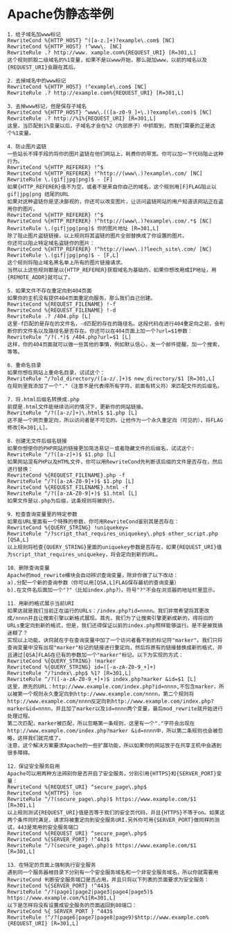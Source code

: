 
# Apache伪静态举例

	1．给子域名加www标记 
	RewriteCond %{HTTP_HOST} ^([a-z.]+)?example\.com$ [NC] 
	RewriteCond %{HTTP_HOST} !^www\. [NC] 
	RewriteRule .? http://www. xample.com%{REQUEST_URI} [R=301,L] 
	这个规则抓取二级域名的%1变量，如果不是以www开始，那么就加www，以前的域名以及{REQUEST_URI}会跟在其后。
	
	2．去掉域名中的www标记 
	RewriteCond %{HTTP_HOST} !^example\.com$ [NC] 
	RewriteRule .? http://example.com%{REQUEST_URI} [R=301,L] 
	
	3．去掉www标记，但是保存子域名 
	RewriteCond %{HTTP_HOST} ^www\.(([a-z0-9_]+\.)?example\.com)$ [NC] 
	RewriteRule .? http://%1%{REQUEST_URI} [R=301,L] 
	这里，当匹配到1%变量以后，子域名才会在%2（内部原子）中抓取到，而我们需要的正是这个%1变量。 
	
	4．防止图片盗链 
	一些站长不择手段的将你的图片盗链在他们网站上，耗费你的带宽。你可以加一下代码阻止这种行为。 
	RewriteCond %{HTTP_REFERER} !^$ 
	RewriteCond %{HTTP_REFERER} !^http://(www\.)?example\.com/ [NC] 
	RewriteRule \.(gif|jpg|png)$ - [F] 
	如果{HTTP_REFERER}值不为空，或者不是来自你自己的域名，这个规则用[F]FLAG阻止以gif|jpg|png 结尾的URL 
	如果对这种盗链你是坚决鄙视的，你还可以改变图片，让访问盗链网站的用户知道该网站正在盗用你的图片。 
	RewriteCond %{HTTP_REFERER} !^$ 
	RewriteCond %{HTTP_REFERER} !^http://(www\.)?example\.com/.*$ [NC] 
	RewriteRule \.(gif|jpg|png)$ 你的图片地址 [R=301,L] 
	除了阻止图片盗链链接，以上规则将其盗链的图片全部替换成了你设置的图片。 
	你还可以阻止特定域名盗链你的图片： 
	RewriteCond %{HTTP_REFERER} !^http://(www\.)?leech_site\.com/ [NC] 
	RewriteRule \.(gif|jpg|png)$ - [F,L] 
	这个规则将阻止域名黑名单上所有的图片链接请求。 
	当然以上这些规则都是以{HTTP_REFERER}获取域名为基础的，如果你想改用成IP地址，用{REMOTE_ADDR}就可以了。
	
	5．如果文件不存在重定向到404页面 
	如果你的主机没有提供404页面重定向服务，那么我们自己创建。 
	RewriteCond %{REQUEST_FILENAME} !-f 
	RewriteCond %{REQUEST_FILENAME} !-d 
	RewriteRule .? /404.php [L] 
	这里-f匹配的是存在的文件名，-d匹配的存在的路径名。这段代码在进行404重定向之前，会判断你的文件名以及路径名是否存在。你还可以在404页面上加一个?url=$1参数： 
	RewriteRule ^/?(.*)$ /404.php?url=$1 [L] 
	这样，你的404页面就可以做一些其他的事情，例如默认信心，发一个邮件提醒，加一个搜索，等等。
	
	6．重命名目录 
	如果你想在网站上重命名目录，试试这个： 
	RewriteRule ^/?old_directory/([a-z/.]+)$ new_directory/$1 [R=301,L] 
	在规则里我添加了一个"."（注意不是代表得所有字符，前面有转义符）来匹配文件的后缀名。 
	
	7．将.html后缀名转换成.php 
	前提是.html文件能继续访问的情况下，更新你的网站链接。 
	RewriteRule ^/?([a-z/]+)\.html$ $1.php [L] 
	这不是一个网页重定向，所以访问者是不可见的。让他作为一个永久重定向（可见的），将FLAG修改[R=301,L]。 
	
	8．创建无文件后缀名链接 
	如果你想使你的PHP网站的链接更加简洁易记－或者隐藏文件的后缀名，试试这个: 
	RewriteRule ^/?([a-z]+)$ $1.php [L] 
	如果网站混有PHP以及HTML文件，你可以用RewriteCond先判断该后缀的文件是否存在，然后进行替换： 
	RewriteCond %{REQUEST_FILENAME}.php -f 
	RewriteRule ^/?([a-zA-Z0-9]+)$ $1.php [L] 
	RewriteCond %{REQUEST_FILENAME}.html -f 
	RewriteRule ^/?([a-zA-Z0-9]+)$ $1.html [L] 
	如果文件是以.php为后缀，这条规则将被执行。
	
	9．检查查询变量里的特定参数 
	如果在URL里面有一个特殊的参数，你可用RewriteCond鉴别其是否存在： 
	RewriteCond %{QUERY_STRING} !uniquekey= 
	RewriteRule ^/?script_that_requires_uniquekey\.php$ other_script.php [QSA,L] 
	以上规则将检查{QUERY_STRING}里面的uniquekey参数是否存在，如果{REQUEST_URI}值为script_that_requires_uniquekey，将会定向到新的URL。 
	
	10．删除查询变量 
	Apache的mod_rewrite模块会自动辨识查询变量，除非你做了以下改动： 
	a).分配一个新的查询参数（你可以用[QSA,L]FLAG保存最初的查询变量） 
	b).在文件名后面加一个"?"（比如index.php?）。符号"?"不会在浏览器的地址栏里显示。
	
	11．用新的格式展示当前URI 
	如果这就是我们当前正在运行的URLs：/index.php?id=nnnn。我们非常希望将其更改成/nnnn并且让搜索引擎以新格式展现。首先，我们为了让搜索引擎更新成新的，得将旧的URLs重定向到新的格式，但是，我们还得保证以前的index.php照样能够运行。是不是被我搞迷糊了？ 
	实现以上功能，诀窍就在于在查询变量中加了一个访问者看不到的标记符"marker"。我们只将查询变量中没有出现"marker"标记的链接进行重定向，然后将原有的链接替换成新的格式，并且通过[QSA]FLAG在已有的参数加一个"marker"标记。以下为实现的方式： 
	RewriteCond %{QUERY_STRING} !marker 
	RewriteCond %{QUERY_STRING} id=([-a-zA-Z0-9_+]+) 
	RewriteRule ^/?index\.php$ %1? [R=301,L] 
	RewriteRule ^/?([-a-zA-Z0-9_+]+)$ index.php?marker &id=$1 [L]
	这里，原先的URL：http://www.example.com/index.php?id=nnnn,不包含marker，所以被第一个规则永久重定向到http://www.example.com/nnnn，第二个规则将http://www.example.com/nnnn反定向到http://www.example.com/index.php?marker&id=nnnn，并且加了marker以及id=nnnn两个变量，最后mod_rewrite就开始进行处理过程。
	第二次匹配，marker被匹配，所以忽略第一条规则，这里有一个"."字符会出现在http://www.example.com/index.php?marker &id=nnnn中，所以第二条规则也会被忽略，这样我们就完成了。
	注意，这个解决方案要求Apache的一些扩展功能，所以如果你的网站放于在共享主机中会遇到很多障碍。
	
	12．保证安全服务启用 
	Apache可以用两种方法辨别你是否开启了安全服务，分别引用{HTTPS}和{SERVER_PORT}变量： 
	RewriteCond %{REQUEST_URI} ^secure_page\.php$ 
	RewriteCond %{HTTPS} !on 
	RewriteRule ^/?(secure_page\.php)$ https://www.example.com/$1 [R=301,L] 
	以上规则测试{REQUEST_URI}值是否等于我们的安全页代码，并且{HTTPS}不等于on。如果这两个条件同时满足，请求将被重定向到安全服务URI.另外你可用{SERVER_PORT}做同样的测试，443是常用的安全服务端口 
	RewriteCond %{REQUEST_URI} ^secure_page\.php$ 
	RewriteCond %{SERVER_PORT} !^443$ 
	RewriteRule ^/?(secure_page\.php)$ https://www.example.com/$1 [R=301,L]
	
	13．在特定的页面上强制执行安全服务 
	遇到同一个服务器根目录下分别有一个安全服务域名和一个非安全服务域名，所以你就需要用RewriteCond 判断安全服务端口是否占用，并且只将以下列表的页面要求为安全服务： 
	RewriteCond %{SERVER_PORT} !^443$ 
	RewriteRule ^/?(page1|page2|page3|page4|page5)$ https://www.example.com/%1[R=301,L] 
	以下是怎样将没有设置成安全服务的页面返回到80端口： 
	RewriteCond %{ SERVER_PORT } ^443$ 
	RewriteRule !^/?(page6|page7|page8|page9)$http://www.example.com%{REQUEST_URI} [R=301,L]
